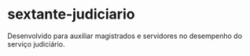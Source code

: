 # sextante-judiciario
Desenvolvido para auxiliar magistrados e servidores no desempenho do serviço judiciário.
